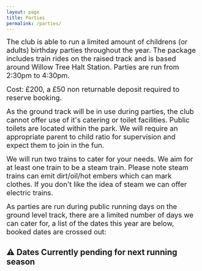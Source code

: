 ```yaml
---
layout: page
title: Parties
permalink: /parties/
---
```


<span style="font-size: 1.3em;">The club is able to run a limited amount of childrens (or adults) birthday parties throughout the year. The package includes train rides on the raised track and is based around Willow Tree Halt Station. Parties are run from 2:30pm to 4:30pm.

<span style="font-size: 1.3em;">Cost: £200, a £50 non returnable deposit required to reserve booking.

<span style="font-size: 1.3em;">As the ground track will be in use during parties, the club cannot offer use of it's catering or toilet facilities. Public toilets are located within the park. We will require an appropriate parent to child ratio for supervision and expect them to join in the fun.

<span style="font-size: 1.3em;">We will run two trains to cater for your needs. We aim for at least one train to be a steam train. Please note steam trains can emit dirt/oil/hot embers which can mark clothes. If you don't like the idea of steam we can offer electric trains.

<span style="font-size: 1.3em;">As parties are run during public running days on the ground level track, there are a limited number of days we can cater for, a list of the dates this year are below, booked dates are crossed out:


## ⚠️ Dates Currently pending for next running season